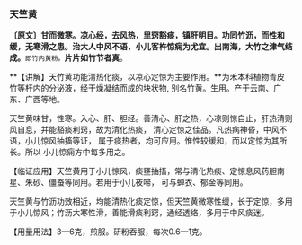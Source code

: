 ### 天竺黄

**〔原文〕甘而微寒。凉心经，去风热，里窍豁痰，镇肝明目。功同竹沥，而性和缓，无寒滑之患。治大人中风不语，小儿客杵惊痫为尤宜。出南海，大竹之津气结成。**<small>即竹内黄粉。</small>**片片如竹节者真**。

**【讲解】天竹黄功能清热化痰，以凉心定惊为主要作用。**为禾本科植物青皮竹等杆内的分泌液，经干燥凝结而成的块状物, 别名竹黄。生用。产于云南、广东、广西等地。

天竺黄味甘，性寒。入心、肝、胆经。善清心、肝之热，心凉则惊自止，肝热清则风自息，并能豁痰利窍，故为清化热痰， 清心定惊之佳品。凡热病神昏，中风不语，小儿惊风抽搐等证， 属于痰热者，均可应用。惟性较缓和，而以定惊为其所长。所以 小儿惊痫方中每多用之。	

【临证应用】天竺黄用于小儿惊风，痰壅抽搐，常与清化热痰、定惊息风药胆南星、朱砂、僵蚕等同用。若用于小儿夜啼， 可与蝉衣、郁金等同用。

天竺黄与竹沥功效相近，均能清热化痰定惊，但天竺黄微寒性缓，长于定惊，多用于小儿惊风；竹沥大寒性滑，善能滑痰利窍，通经透络，多用于中风痰迷。

【用量用法】3—6克，煎服。研粉吞服，每次0.6—1克。
